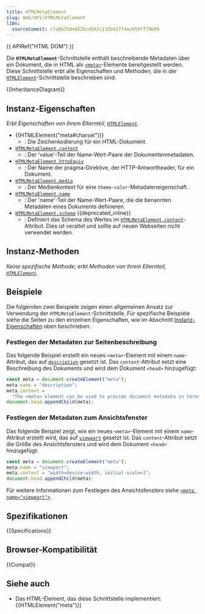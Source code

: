 ```yaml
---
title: HTMLMetaElement
slug: Web/API/HTMLMetaElement
l10n:
  sourceCommit: c7a8b2584452bcd5d2c135b637f4ec659ff74b99
---
```


{{ APIRef("HTML DOM") }}

Die **`HTMLMetaElement`**-Schnittstelle enthält beschreibende Metadaten über ein Dokument, die in HTML als [`<meta>`](/de/docs/Web/HTML/Reference/Elements/meta)-Elemente bereitgestellt werden. Diese Schnittstelle erbt alle Eigenschaften und Methoden, die in der [`HTMLElement`](/de/docs/Web/API/HTMLElement)-Schnittstelle beschrieben sind.

{{InheritanceDiagram}}

## Instanz-Eigenschaften

_Erbt Eigenschaften von ihrem Elternteil, [`HTMLElement`](/de/docs/Web/API/HTMLElement)._

- {{HTMLElement("meta#charset")}}
  - : Die Zeichenkodierung für ein HTML-Dokument.
- [`HTMLMetaElement.content`](/de/docs/Web/API/HTMLMetaElement/content)
  - : Der 'value'-Teil der Name-Wert-Paare der Dokumentenmetadaten.
- [`HTMLMetaElement.httpEquiv`](/de/docs/Web/API/HTMLMetaElement/httpEquiv)
  - : Der Name der pragma-Direktive, der HTTP-Antwortheader, für ein Dokument.
- [`HTMLMetaElement.media`](/de/docs/Web/API/HTMLMetaElement/media)
  - : Der Medienkontext für eine `theme-color`-Metadateneigenschaft.
- [`HTMLMetaElement.name`](/de/docs/Web/API/HTMLMetaElement/name)
  - : Der 'name'-Teil der Name-Wert-Paare, die die benannten Metadaten eines Dokuments definieren.
- [`HTMLMetaElement.scheme`](/de/docs/Web/API/HTMLMetaElement/scheme) {{deprecated_inline}}
  - : Definiert das Schema des Wertes im [`HTMLMetaElement.content`](/de/docs/Web/API/HTMLMetaElement/content)-Attribut.
    Dies ist veraltet und sollte auf neuen Webseiten nicht verwendet werden.

## Instanz-Methoden

_Keine spezifische Methode; erbt Methoden von ihrem Elternteil, [`HTMLElement`](/de/docs/Web/API/HTMLElement)._

## Beispiele

Die folgenden zwei Beispiele zeigen einen allgemeinen Ansatz zur Verwendung der `HTMLMetaElement`-Schnittstelle. Für spezifische Beispiele siehe die Seiten zu den einzelnen Eigenschaften, wie im Abschnitt [Instanz-Eigenschaften](#instanz-eigenschaften) oben beschrieben.

### Festlegen der Metadaten zur Seitenbeschreibung

Das folgende Beispiel erstellt ein neues `<meta>`-Element mit einem `name`-Attribut, das auf [`description`](/de/docs/Web/HTML/Reference/Elements/meta/name#meta_names_defined_in_the_html_specification) gesetzt ist. Das `content`-Attribut setzt eine Beschreibung des Dokuments und wird dem Dokument `<head>` hinzugefügt:

```js
const meta = document.createElement("meta");
meta.name = "description";
meta.content =
  "The <meta> element can be used to provide document metadata in terms of name-value pairs, with the name attribute giving the metadata name, and the content attribute giving the value.";
document.head.appendChild(meta);
```

### Festlegen der Metadaten zum Ansichtsfenster

Das folgende Beispiel zeigt, wie ein neues `<meta>`-Element mit einem `name`-Attribut erstellt wird, das auf [`viewport`](/de/docs/Web/HTML/Reference/Elements/meta/name/viewport) gesetzt ist. Das `content`-Attribut setzt die Größe des Ansichtsfensters und wird dem Dokument `<head>` hinzugefügt:

```js
const meta = document.createElement("meta");
meta.name = "viewport";
meta.content = "width=device-width, initial-scale=1";
document.head.appendChild(meta);
```

Für weitere Informationen zum Festlegen des Ansichtsfensters siehe [`<meta name="viewport">`](/de/docs/Reference/Elements/meta/name/viewport).

## Spezifikationen

{{Specifications}}

## Browser-Kompatibilität

{{Compat}}

## Siehe auch

- Das HTML-Element, das diese Schnittstelle implementiert: {{HTMLElement("meta")}}

